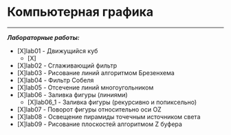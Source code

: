 # Компьютерная графика
***
***Лабораторные работы:***

- [X]lab01 - Движущийся куб
  - [X]
- [X]lab02 - Сглаживающий фильтр
- [X]lab03 - Рисование линий алгоритмом Брезенхема
- [X]lab04 - Фильтр Собеля
- [X]lab05 - Отсечение линий многоугольником
- [X]lab06 - Заливка фигуры (линиями)
  - [X]lab06_1 - Заливка фигуры (рекурсивно и попиксельно)
- [X]lab07 - Поворот фигуры относительно оси OZ
- [X]lab08 - Освещение пирамиды точечным источником света
- [X]lab09 - Рисование плоскостей алгоритмом Z буфера

